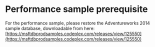 # Performance sample prerequisite

For the performance sample, please restore the Adventureworks 2014 sample database, 
downloadable from here: [https://msftdbprodsamples.codeplex.com/releases/view/125550](https://msftdbprodsamples.codeplex.com/releases/view/125550)
